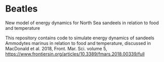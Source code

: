 # Beatles
New model of energy dynamics for North Sea sandeels in relation to food and temperature

This repository contains code to simulate energy dynamics of sandeels Ammodytes marinus in relation to food and temperature,
 discussed in MacDonald et al. 2018, Front. Mar. Sci. volume 5, https://www.frontiersin.org/articles/10.3389/fmars.2018.00339/full
 
  
